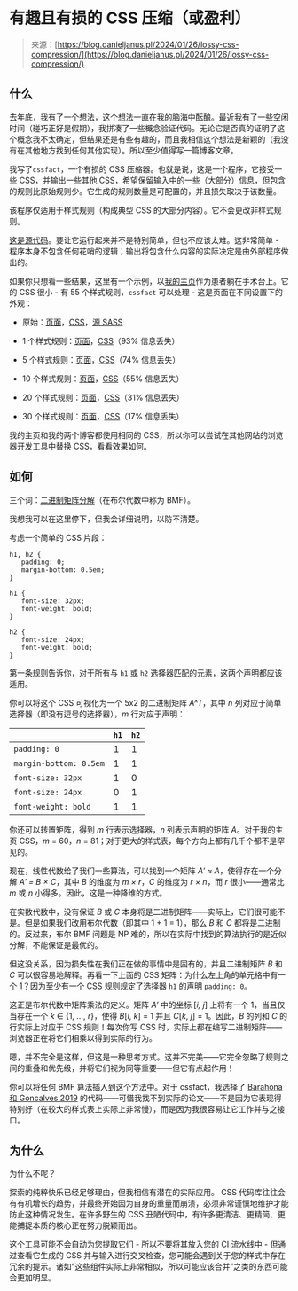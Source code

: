 <!--yml

类别：未分类

日期：2024-05-27 15:12:20

-->

# 有趣且有损的 CSS 压缩（或盈利）

> 来源：[https://blog.danieljanus.pl/2024/01/26/lossy-css-compression/](https://blog.danieljanus.pl/2024/01/26/lossy-css-compression/)

## 什么

去年底，我有了一个想法，这个想法一直在我的脑海中酝酿。最近我有了一些空闲时间（碰巧正好是假期），我拼凑了一些概念验证代码。无论它是否真的证明了这个概念我不太确定，但结果还是有些有趣的，而且我相信这个想法是新颖的（我没有在其他地方找到任何其他实现）。所以至少值得写一篇博客文章。

我写了`cssfact`，一个有损的 CSS 压缩器。也就是说，这是一个程序，它接受一些 CSS，并输出一些其他 CSS，希望保留输入中的一些（大部分）信息，但包含的规则比原始规则少。它生成的规则数量是可配置的，并且损失取决于该数量。

该程序仅适用于样式规则（构成典型 CSS 的大部分内容）。它不会更改非样式规则。

[这是源代码](https://github.com/nathell/cssfact)。要让它运行起来并不是特别简单，但也不应该太难。这非常简单 - 程序本身不包含任何花哨的逻辑；输出将包含什么内容的实际决定是由外部程序做出的。

如果你只想看一些结果，这里有一个示例，以[我的主页](https://danieljanus.pl)作为患者躺在手术台上。它的 CSS 很小 - 有 55 个样式规则，`cssfact` 可以处理 - 这是页面在不同设置下的外观：

+   原始：[页面](https://danieljanus.pl)，[CSS](https://danieljanus.pl/css/nhp.css)，[源 SASS](https://github.com/nathell/nhp/blob/master/src/sass/nhp.sass)

+   1 个样式规则：[页面](https://danieljanus.pl/index1.html)，[CSS](https://danieljanus.pl/css/nhp1.css)（93% 信息丢失）

+   5 个样式规则：[页面](https://danieljanus.pl/index5.html)，[CSS](https://danieljanus.pl/css/nhp5.css)（74% 信息丢失）

+   10 个样式规则：[页面](https://danieljanus.pl/index10.html)，[CSS](https://danieljanus.pl/css/nhp10.css)（55% 信息丢失）

+   20 个样式规则：[页面](https://danieljanus.pl/index20.html)，[CSS](https://danieljanus.pl/css/nhp20.css)（31% 信息丢失）

+   30 个样式规则：[页面](https://danieljanus.pl/index30.html)，[CSS](https://danieljanus.pl/css/nhp30.css)（17% 信息丢失）

我的主页和我的两个博客都使用相同的 CSS，所以你可以尝试在其他网站的浏览器开发工具中替换 CSS，看看效果如何。

## 如何

三个词：[二进制矩阵分解](https://cs.uef.fi/~pauli/bmf_tutorial/material.html)（在布尔代数中称为 BMF）。

我想我可以在这里停下，但我会详细说明，以防不清楚。

考虑一个简单的 CSS 片段：

```
h1, h2 {
   padding: 0;
   margin-bottom: 0.5em;
}

h1 {
   font-size: 32px;
   font-weight: bold;
}

h2 {
   font-size: 24px;
   font-weight: bold;
} 
```

第一条规则告诉你，对于所有与 `h1` 或 `h2` 选择器匹配的元素，这两个声明都应该适用。

你可以将这个 CSS 可视化为一个 5x2 的二进制矩阵 *A^T*，其中 *n* 列对应于简单选择器（即没有逗号的选择器），*m* 行对应于声明：

|  | `h1` | `h2` |
| --- | --- | --- |
| `padding: 0` | 1 | 1 |
| `margin-bottom: 0.5em` | 1 | 1 |
| `font-size: 32px` | 1 | 0 |
| `font-size: 24px` | 0 | 1 |
| `font-weight: bold` | 1 | 1 |

你还可以转置矩阵，得到 *m* 行表示选择器，*n* 列表示声明的矩阵 *A*。对于我的主页 CSS，*m* = 60，*n* = 81；对于更大的样式表，每个方向上都有几千个都不是罕见的。

现在，线性代数给了我们一些算法，可以找到一个矩阵 *A′ ≈ A*，使得存在一个分解 *A′ = B × C*，其中 *B* 的维度为 *m × r*，*C* 的维度为 *r × n*，而 *r* 很小——通常比 *m* 或 *n* 小得多。因此，这是一种降维的方式。

在实数代数中，没有保证 *B* 或 *C* 本身将是二进制矩阵——实际上，它们很可能不是。但是如果我们改用布尔代数（即其中 1 + 1 = 1），那么 *B* 和 *C* 都将是二进制的。反过来，布尔 BMF 问题是 NP 难的，所以在实际中找到的算法执行的是近似分解，不能保证是最优的。

但这没关系，因为损失性在我们正在做的事情中是固有的，并且二进制矩阵 *B* 和 *C* 可以很容易地解释。再看一下上面的 CSS 矩阵：为什么左上角的单元格中有一个 1？因为至少有一个 CSS 规则规定了选择器 `h1` 的声明 `padding: 0`。

这正是布尔代数中矩阵乘法的定义。矩阵 *A′* 中的坐标 [*i, j*] 上将有一个 1，当且仅当存在一个 *k* ∈ {1, …, *r*}，使得 *B*[*i*, *k*] = 1 并且 *C*[*k*, *j*] = 1。因此，*B* 的列和 *C* 的行实际上对应于 CSS 规则！每次你写 CSS 时，实际上都在编写二进制矩阵——浏览器正在将它们相乘以得到实际的行为。

嗯，并不完全是这样，但这是一种思考方式。这并不完美——它完全忽略了规则之间的重叠和优先级，并将它们视为同等重要——但它有点起作用！

你可以将任何 BMF 算法插入到这个方法中。对于 cssfact，我选择了 [Barahona 和 Goncalves 2019](https://github.com/IBM/binary-matrix-factorization/) 的代码——可惜我找不到实际的论文——不是因为它表现得特别好（在较大的样式表上实际上非常慢），而是因为我很容易让它工作并与之接口。

## 为什么

为什么不呢？

探索的纯粹快乐已经足够理由，但我相信有潜在的实际应用。 CSS 代码库往往会有有机增长的趋势，并最终开始因为自身的重量而崩溃，必须非常谨慎地维护才能防止这种情况发生。在许多野生的 CSS 丑陋代码中，有许多更清洁、更精简、更能捕捉本质的核心正在努力脱颖而出。

这个工具可能不会自动为您提取它们 - 所以不要将其放入您的 CI 流水线中 - 但通过查看它生成的 CSS 并与输入进行交叉检查，您可能会遇到关于您的样式中存在冗余的提示。诸如“这些组件实际上非常相似，所以可能应该合并”之类的东西可能会更加明显。
